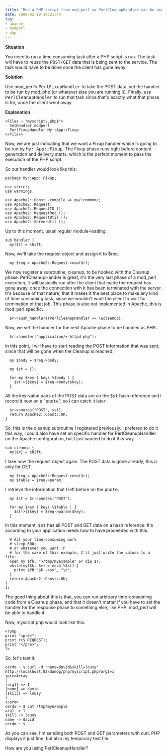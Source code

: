 ```yaml
---
title: "Run a PHP script from mod_perl so PerlCleanupHandler can be used"
date: 2009-02-19 19:21:44
tag:
- apache
- modperl
- php
---
```

<strong>Situation</strong>

You need to run a time consuming task after a PHP script is run. The task will have to reuse the <tt>POST/GET</tt> data that is being sent to the service. The task would have to be done once the client has gone away.

<strong>Solution</strong>

Use mod_perl's <tt>PerlFixupHandler</tt> to take the POST data, set the handler to be run by mod_php (or whatever else you are running it). Finally, use <tt>PerlCleanupHandler</tt> to run that task since that's exactly what that phase is for, once the client went away.

<strong>Explanation</strong>
<pre><code>&lt;Files ~ "myscript\.php$"&gt;
  SetHandler modperl
  PerlFixupHandler My::App::Fixup
&lt;/Files&gt;</code></pre>
Now, we are just indicating that we want a Fixup handler which is going to be run by <tt>My::App::Fixup</tt>. The Fixup phase runs right before content generation and delivery starts, which is the perfect moment to pass the execution of the PHP script.

So our handler would look like this:
<pre><code>package My::App::Fixup;

use strict;
use warnings;

use Apache2::Const -compile =&gt; qw/:common/;
use Apache2::Request;
use Apache2::RequestIO ();
use Apache2::RequestRec ();
use Apache2::RequestUtil ();
use Apache2::ServerUtil ();</code></pre>
Up to this moment, usual regular module-loading.
<pre><code>sub handler {
  my($r) = shift;</code></pre>
Now, we'll take the request object and assign it to $req.
<pre><code>  my $req = Apache2::Request-&gt;new($r);</code></pre>
We now register a subroutine, cleanup, to be hooked with the Cleanup phase. PerlCleanupHandler is great, it's the very last phase of a mod_perl execution, it will basically run after the client that made the request has gone away, once the connection with it has been terminated with the server. It's because of that nature, that it makes it the best place to make any kind of time consuming task, since we wouldn't want the client to wait for termination of that job. This phase is also not implemented in Apache, this is mod_perl specific.
<pre><code>  $r-&gt;push_handlers(PerlCleanupHandler =&gt; \&amp;cleanup);</code></pre>
Now, we set the handler for the next Apache phase to be handled as PHP:
<pre><code>  $r-&gt;handler("application/x-httpd-php");</code></pre>
In this point, I will have to start reading the POST information that was sent, since that will be gone when the Cleanup is reached:
<pre><code>  my $body = $req-&gt;body;

  my $st = {};

  for my $key ( keys %$body ) {
    $st-&gt;{$key} = $req-&gt;body($key);
  }</code></pre>
All the key-value pairs of the POST data are on the <tt>$st</tt> hash reference and I record it now on a "<tt>pnote</tt>", so I can catch it later:
<pre><code>  $r-&gt;pnotes("POST", $st);
  return Apache2::Const::OK;
}</code></pre>
So, this is the cleanup subroutine I registered previously. I prefered to do it this way, I could also have set an specific handler for PerlCleanupHandler on the Apache configuration, but I just wanted to do it this way.
<pre><code>sub cleanup {
  my($r) = shift;</code></pre>
I take now the request object again. The POST data is gone already, this is only for GET.
<pre><code>  my $req = Apache2::Request-&gt;new($r);
  my $table = $req-&gt;param;</code></pre>
I retrieve the information that I left before on the <tt>pnote</tt>.
<pre><code>  my $st = $r-&gt;pnotes("POST");

  for my $key ( keys %$table ) {
    $st-&gt;{$key} = $req-&gt;param($key);
  }</code></pre>
In this moment, <tt>$st</tt> has all POST and GET data on a hash reference. It's according to your application needs how to have proceeded with this.
<pre><code>  # All your time-consuming work
  # sleep 600;
  # or whatever you want :P
  # for the sake of this example, I'll just write the values to a file:
  open my $fh, "&gt;/tmp/myexample" or die $!;
  while(my($k, $v) = each %$st) {
    print $fh "$k -&gt;$v", "\n";
  }
  return Apache2::Const::OK;
}
1;</code></pre>
The good thing about this is that, you can run arbitrary time-consuming code from a Cleanup phase, and that it doesn't matter if you have to set the handler for the response phase to something else, like PHP, mod_perl will be able to handle it.

Now, myscript.php would look like this:
<pre><code>&lt;?php
print "&lt;pre&gt;";
print_r($_REQUEST);
print "&lt;/pre&gt;";
?&gt;</code></pre>
So, let's test it:
<pre><code>cerdo ~ $ curl -d 'name=david&amp;skill=lousy' http://localhost:82/damog/php/myscript.php?arg1=1
&lt;pre&gt;Array
(
[arg1] =&gt; 1
[name] =&gt; david
[skill] =&gt; lousy
)
&lt;/pre&gt;
cerdo ~ $ cat /tmp/myexample
arg1 -&gt; 1
skill -&gt; lousy
name -&gt; david
cerdo ~ $</code></pre>
As you can see, I'm sending both POST and GET parameters with curl. PHP displays it just fine, but also my temporary test file.

How are you using PerlCleanupHandler?